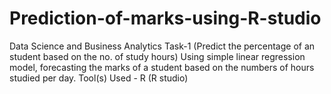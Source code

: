 # Prediction-of-marks-using-R-studio
Data Science and Business Analytics Task-1 (Predict the percentage of an student based on the no. of study hours) Using simple linear regression model, forecasting the marks of a student based on the numbers of hours studied per day. Tool(s) Used - R (R studio)
